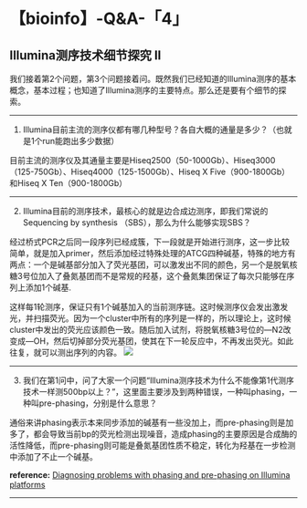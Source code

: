 # 【bioinfo】-Q&A-「4」

## Illumina测序技术细节探究 II
我们接着第2个问题，第3个问题接着问。既然我们已经知道的Illumina测序的基本概念，基本过程；也知道了Illumina测序的主要特点。那么还是要有个细节的探索。

---
1. Illumina目前主流的测序仪都有哪几种型号？各自大概的通量是多少？（也就是1个run能跑出多少数据）

目前主流的测序仪及其通量主要是Hiseq2500（50-1000Gb）、Hiseq3000（125-750Gb）、Hiseq4000（125-1500Gb）、Hiseq X Five（900-1800Gb）和Hiseq X Ten（900-1800Gb）

---

2. Illumina目前的测序技术，最核心的就是边合成边测序，即我们常说的 Sequencing by synthesis （SBS），那么为什么能够实现SBS？

经过桥式PCR之后同一段序列已经成簇，下一段就是开始进行测序，这一步比较简单，就是加入primer，然后添加经过特殊处理的ATCG四种碱基，特殊的地方有两点：一个是碱基部分加入了荧光基团，可以激发出不同的颜色，另一个是脱氧核糖3号位加入了叠氮基团而不是常规的羟基，这个叠氮集团保证了每次只能够在序列上添加1个碱基.

这样每1轮测序，保证只有1个碱基加入的当前测序链。这时候测序仪会发出激发光，并扫描荧光。因为一个cluster中所有的序列是一样的，所以理论上，这时候cluster中发出的荧光应该颜色一致。随后加入试剂，将脱氧核糖3号位的—N2改变成—OH，然后切掉部分荧光基团，使其在下一轮反应中，不再发出荧光。如此往复，就可以测出序列的内容。
![](../../../../../Desktop/md/【bioinfo】-Q-A-「4」/du.jpg)

---

3. 我们在第1问中，问了大家一个问题“Illumina测序技术为什么不能像第1代测序技术一样测500bp以上？”，这里面主要涉及到两种错误，一种叫phasing，一种叫pre-phasing，分别是什么意思？

通俗来讲phasing表示本来同步添加的碱基有一些没加上，而pre-phasing则是加多了，都会导致当前bp的荧光检测出现噪音，造成phasing的主要原因是合成酶的活性降低，而pre-phasing则可能是叠氮基团性质不稳定，转化为羟基在一步检测中添加了不止一个碱基。

**reference:** [Diagnosing problems with phasing and pre-phasing on Illumina platforms](http://lab.loman.net/high-throughput%20sequencing/2013/11/21/diagnosing-problems-with-phasing-and-pre-phasing-on-illumina-platforms/)

---

